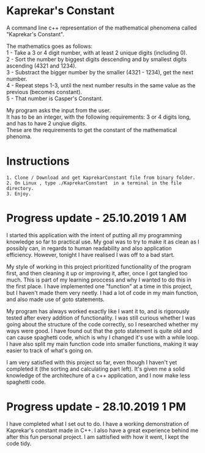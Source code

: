 # Kaprekar's Constant

A command line c++ representation of the mathematical phenomena called "Kaprekar's Constant". <br/>

The mathematics goes as follows:<br/>
    1 - Take a 3 or 4 digit number, with at least 2 unique digits (including 0).<br/>
    2 - Sort the number by biggest digits descending and by smallest digits ascending (4321   and  1234).<br/>
    3 - Substract the bigger number by the smaller (4321 - 1234), get the next number.<br/>
    4 - Repeat steps 1-3, until the next number results in the same value as the previous (becomes constant).<br/>
    5 - That number is Casper's Constant.<br/>


My program asks the input from the user. <br/>
It has to be an integer, with the following requirements: 3 or 4 digits long, and has to have 2 unqiue digits.<br/>
These are the requirements to get the constant of the mathematical phenoma.<br/>

# Instructions
	1. Clone / Download and get KaprekarConstant file from binary folder. 
	2. On Linux , type ./KaprekarConstant  in a terminal in the file directory.
	3. Enjoy.

# Progress update - 25.10.2019 1 AM <br/>

I started this application with the intent of putting all my programming knowledge so far to practical use. My goal was to
try to make it as clean as I possibly can, in regards to human readability and also application efficiency. However, tonight 
I have realised I was off to a bad start. 

My style of working in this project prioritized functionality of the program first, and then cleaning it up or improving it, 
after, once I got tangled too much. This is part of my learning proccess and why I wanted to do this in the first place. I have 
implemented one "function" at a time in this project, but I haven't made them very neetly. I had a lot of code in my main
function, and also made use of goto statements. 

My program has always worked exactly like I want it to, and is rigorously tested after every addition of functionality. 
I was still curious whether I was going about the structure of the code correctly, so I researched whether my ways were good.
I have found out that the goto statement is quite old and can cause spaghetti code, which is why I changed it's use with a while
loop. I have also split my main function code into smaller functions, making it way easier to track of what's going on.

I am very satisfied with this project so far, even though I haven't yet completed it (the sorting and calculating part left).
It's given me a solid knowledge of the architechure of a c++ application, and I now make less spaghetti code. 

# Progress update - 28.10.2019 1 PM <br/>

I have completed what I set out to do. I have a working demonstration of Kaprekar's constant made in C++. I also have a great 
experience behind me after this fun personal project. I am sattisfied with how it went, I kept the code tidy.


